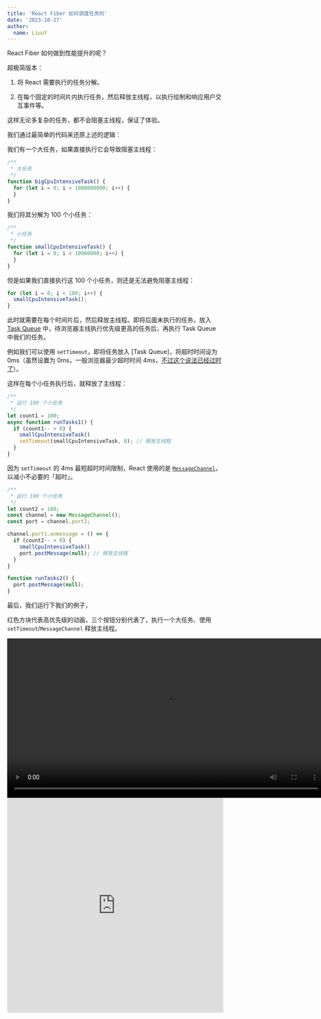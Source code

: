 ```yaml
---
title: 'React Fiber 如何调度任务的'
date: '2023-10-27'
author:
  name: LiuuY
---
```


React Fiber 如何做到性能提升的呢？

超极简版本：

1. 将 React 需要执行的任务分解。

2. 在每个固定的时间片内执行任务，然后释放主线程，以执行绘制和响应用户交互事件等。

这样无论多复杂的任务，都不会阻塞主线程，保证了体验。

我们通过最简单的代码来还原上述的逻辑：

我们有一个大任务，如果直接执行它会导致阻塞主线程：

```javascript
/**
 * 大任务
 */
function bigCpuIntensiveTask() {
  for (let i = 0; i < 1000000000; i++) {
  }
}
```

我们将其分解为 100 个小任务：

```javascript
/**
 * 小任务
 */
function smallCpuIntensiveTask() {
  for (let i = 0; i < 10000000; i++) {
  }
}
```

但是如果我们直接执行这 100 个小任务，则还是无法避免阻塞主线程：

```javascript
for (let i = 0; i < 100; i++) {
  smallCpuIntensiveTask();
}
```

此时就需要在每个时间片后，然后释放主线程。即将后面未执行的任务，放入 [Task Queue](https://javascript.info/event-loop#macrotasks-and-microtasks) 中，待浏览器主线执行优先级更高的任务后，再执行 Task Queue 中我们的任务。

例如我们可以使用 `setTimeout`，即将任务放入 [Task Queue]，将超时时间设为 0ms（虽然设置为 0ms，一般浏览器最少超时时间 4ms，[不过这个说法已经过时了](https://twitter.com/iamakulov/status/1643629579129503744)）。

这样在每个小任务执行后，就释放了主线程：

```javascript
/**
 * 运行 100 个小任务
 */
let count1 = 100;
async function runTasks1() {
  if (count1-- > 0) {
    smallCpuIntensiveTask()
    setTimeout(smallCpuIntensiveTask, 0); // 释放主线程
  }
}
```

因为 `setTimeout` 的 4ms 最短超时时间限制，React 使用的是 [`MessageChannel`](https://github.com/facebook/react/blob/9e3b772b8cabbd8cadc7522ebe3dde3279e79d9e/packages/scheduler/src/forks/Scheduler.js#L568C3-L568C3)，以减小不必要的「超时」。

```javascript
/**
 * 运行 100 个小任务
 */
let count2 = 100;
const channel = new MessageChannel();
const port = channel.port2;

channel.port1.onmessage = () => {
  if (count2-- > 0) {
    smallCpuIntensiveTask()
    port.postMessage(null); // 释放主线程
  }
}

function runTasks2() {
  port.postMessage(null);
}
```

最后，我们运行下我们的例子，

红色方块代表高优先级的动画，三个按钮分别代表了，执行一个大任务、使用 `setTimeout`/`MessageChannel` 释放主线程。

<video width="741" controls>
  <source src="/assets/images/react-schedule-work/record.mov" type="video/mp4">
  Your browser does not support HTML video.
</video>

</br>

<iframe src="https://codesandbox.io/embed/yieldtomain-wthtnt?fontsize=14&hidenavigation=1&theme=dark"
     style="width:100%; height:500px; border:0; border-radius: 4px; overflow:hidden;"
     title="yieldToMain"
     allow="accelerometer; ambient-light-sensor; camera; encrypted-media; geolocation; gyroscope; hid; microphone; midi; payment; usb; vr; xr-spatial-tracking"
     sandbox="allow-forms allow-modals allow-popups allow-presentation allow-same-origin allow-scripts"
   ></iframe>



